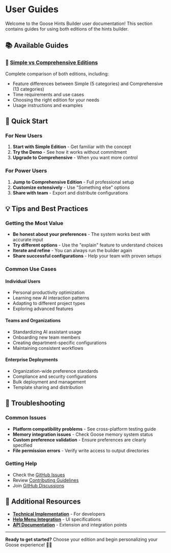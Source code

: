 # User Guides

Welcome to the Goose Hints Builder user documentation! This section contains guides for using both editions of the hints builder.

## 📚 Available Guides

### 🚀 [Simple vs Comprehensive Editions](SIMPLE_VS_COMPREHENSIVE.md)
Complete comparison of both editions, including:
- Feature differences between Simple (5 categories) and Comprehensive (13 categories)
- Time requirements and use cases
- Choosing the right edition for your needs
- Usage instructions and examples

## 🎯 Quick Start

### For New Users
1. **Start with Simple Edition** - Get familiar with the concept
2. **Try the Demo** - See how it works without commitment
3. **Upgrade to Comprehensive** - When you want more control

### For Power Users
1. **Jump to Comprehensive Edition** - Full professional setup
2. **Customize extensively** - Use "Something else" options
3. **Share with team** - Export and distribute configurations

## 💡 Tips and Best Practices

### Getting the Most Value
- **Be honest about your preferences** - The system works best with accurate input
- **Try different options** - Use the "explain" feature to understand choices
- **Iterate and refine** - You can always run the builder again
- **Share successful configurations** - Help your team with proven setups

### Common Use Cases

#### Individual Users
- Personal productivity optimization
- Learning new AI interaction patterns
- Adapting to different project types
- Exploring advanced features

#### Teams and Organizations
- Standardizing AI assistant usage
- Onboarding new team members
- Creating department-specific configurations
- Maintaining consistent workflows

#### Enterprise Deployments
- Organization-wide preference standards
- Compliance and security configurations
- Bulk deployment and management
- Template sharing and distribution

## 🔧 Troubleshooting

### Common Issues
- **Platform compatibility problems** - See cross-platform testing guide
- **Memory integration issues** - Check Goose memory system status
- **Custom preference validation** - Ensure preferences are clearly specified
- **File permission errors** - Verify write access to output directories

### Getting Help
- Check the [GitHub Issues](https://github.com/YOUR_USERNAME/goose-hints-builder/issues)
- Review [Contributing Guidelines](../../CONTRIBUTING.md)
- Join [GitHub Discussions](https://github.com/YOUR_USERNAME/goose-hints-builder/discussions)

## 📖 Additional Resources

- **[Technical Implementation](../technical-implementation/)** - For developers
- **[Help Menu Integration](../help-menu-integration/)** - UI specifications
- **[API Documentation](../api/)** - Extension and integration points

---

**Ready to get started?** Choose your edition and begin personalizing your Goose experience! 🦆✨
